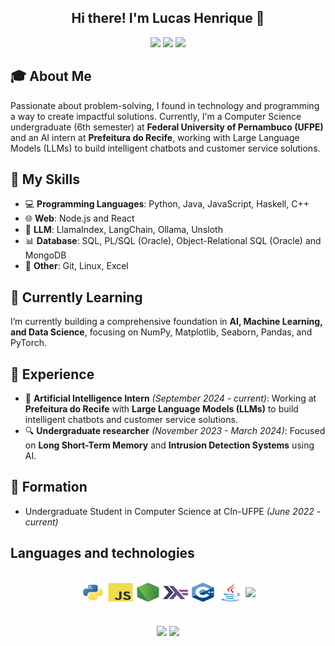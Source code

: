    <h2 align="center"> Hi there! I'm Lucas Henrique 👋 </h2>
   <div align="center"> 
    <a href="https://www.linkedin.com/in/lucas-henrique-03b90829a/" target="_blank"><img src="https://img.shields.io/badge/-LinkedIn-%230077B5?style=for-the-badge&logo=linkedin&logoColor=white" target="_blank"></a> 
    <a href = "mailto:hns.lucass@gmail.com"><img src="https://img.shields.io/badge/Gmail-D14836?style=for-the-badge&logo=gmail&logoColor=white"></a>
    <a href="https://www.instagram.com/lucass_hns/" target="_blank"><img src="https://img.shields.io/badge/-Instagram-%23E4405F?style=for-the-badge&logo=instagram&logoColor=white" target="_blank"></a>
   </div>
   
## 🎓 About Me
Passionate about problem-solving, I found in technology and programming a way to create impactful solutions. Currently, I'm a Computer Science undergraduate (6th semester) at **Federal University of Pernambuco (UFPE)** and an AI intern at **Prefeitura do Recife**, working with Large Language Models (LLMs) to build intelligent chatbots and customer service solutions. 

## 🔧 My Skills
- 💻 **Programming Languages**: Python, Java, JavaScript, Haskell, C++
- 🌐 **Web**: Node.js and React 
- 🧠 **LLM**: LlamaIndex, LangChain, Ollama, Unsloth
- 📊 **Database**: SQL, PL/SQL (Oracle), Object-Relational SQL (Oracle) and MongoDB
- 🐧 **Other**: Git, Linux, Excel 

## 🌱 Currently Learning
I’m currently building a comprehensive foundation in **AI, Machine Learning, and Data Science**, focusing on NumPy, Matplotlib, Seaborn, Pandas, and PyTorch. 

## 💼 Experience
- 🤖 **Artificial Intelligence Intern** *(September 2024 - current)*: Working at **Prefeitura do Recife** with **Large Language Models (LLMs)** to build intelligent chatbots and customer service solutions.   
- 🔍 **Undergraduate researcher** *(November 2023 - March 2024)*: Focused on **Long Short-Term Memory** and **Intrusion Detection Systems** using AI.

## 🏫 Formation
- Undergraduate Student in Computer Science at CIn-UFPE *(June 2022 - current)*

<h2> Languages and technologies </h2>
<div align="center" style="display: inline_block;"><br>
  <img align="center" alt="Lucas-Python" height="30" width="40" src="https://raw.githubusercontent.com/devicons/devicon/master/icons/python/python-original.svg">
  <img align="center" alt="Lucas-JavaScript" height="30" width="40" src="https://raw.githubusercontent.com/devicons/devicon/master/icons/javascript/javascript-original.svg">
  <img align="center" alt="Lucas-Nodejs" height="30" width="40" src="https://raw.githubusercontent.com/devicons/devicon/master/icons/nodejs/nodejs-original.svg">
  <img align="center" alt="Lucas-Haskell" height="30" width="40" src="https://raw.githubusercontent.com/devicons/devicon/master/icons/haskell/haskell-original.svg">
  <img align="center" alt="Lucas-Cplusplus" height="30" width="40" src="https://raw.githubusercontent.com/devicons/devicon/master/icons/cplusplus/cplusplus-original.svg">
  <img align="center" alt="Lucas-Java" height="30" width="40" src="https://raw.githubusercontent.com/devicons/devicon/master/icons/java/java-original.svg">
  <img align="center" src="https://img.shields.io/badge/Linux-FCC624?style=for-the-badge&logo=linux&logoColor=black"> 
</div>

# 
<div align="center">
   <img height="150rem" src="https://github-readme-stats.vercel.app/api?username=lucashnss&hide=jupyter%20notebook&layout=compact&langs_count=7&theme=algolia"/>
    <img height="150rem" src="https://github-readme-stats.vercel.app/api/top-langs/?username=lucashnss&hide=jupyter%20notebook&layout=compact&langs_count=7&theme=algolia"/>
</div>
